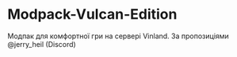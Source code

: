 # Modpack-Vulcan-Edition
Модпак для комфортної гри на сервері Vinland. За пропозиціями @jerry_heil (Discord)
